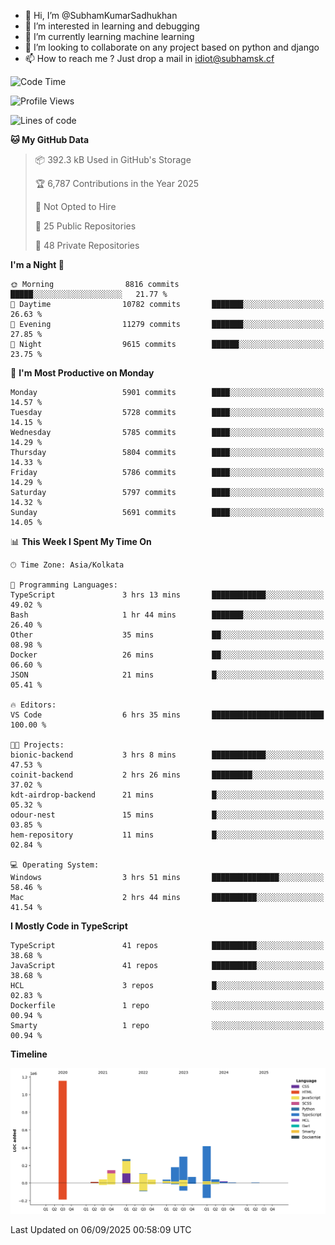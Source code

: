 - 👋 Hi, I’m @SubhamKumarSadhukhan
- 👀 I’m interested in learning and debugging
- 🌱 I’m currently learning machine learning
- 💞️ I’m looking to collaborate on any project based on python and django
- 📫 How to reach me ?
      Just drop a mail in idiot@subhamsk.cf

<!---
SubhamKumarSadhukhan/SubhamKumarSadhukhan is a ✨ special ✨ repository because its `README.md` (this file) appears on your GitHub profile.
You can click the Preview link to take a look at your changes.
--->


<!--START_SECTION:waka-->
![Code Time](http://img.shields.io/badge/Code%20Time-3%2C069%20hrs%2038%20mins-blue)

![Profile Views](http://img.shields.io/badge/Profile%20Views-0-blue)

![Lines of code](https://img.shields.io/badge/From%20Hello%20World%20I%27ve%20Written-2.8%20million%20lines%20of%20code-blue)

**🐱 My GitHub Data** 

> 📦 392.3 kB Used in GitHub's Storage 
 > 
> 🏆 6,787 Contributions in the Year 2025
 > 
> 🚫 Not Opted to Hire
 > 
> 📜 25 Public Repositories 
 > 
> 🔑 48 Private Repositories 
 > 
**I'm a Night 🦉** 

```text
🌞 Morning                8816 commits        █████░░░░░░░░░░░░░░░░░░░░   21.77 % 
🌆 Daytime                10782 commits       ███████░░░░░░░░░░░░░░░░░░   26.63 % 
🌃 Evening                11279 commits       ███████░░░░░░░░░░░░░░░░░░   27.85 % 
🌙 Night                  9615 commits        ██████░░░░░░░░░░░░░░░░░░░   23.75 % 
```
📅 **I'm Most Productive on Monday** 

```text
Monday                   5901 commits        ████░░░░░░░░░░░░░░░░░░░░░   14.57 % 
Tuesday                  5728 commits        ████░░░░░░░░░░░░░░░░░░░░░   14.15 % 
Wednesday                5785 commits        ████░░░░░░░░░░░░░░░░░░░░░   14.29 % 
Thursday                 5804 commits        ████░░░░░░░░░░░░░░░░░░░░░   14.33 % 
Friday                   5786 commits        ████░░░░░░░░░░░░░░░░░░░░░   14.29 % 
Saturday                 5797 commits        ████░░░░░░░░░░░░░░░░░░░░░   14.32 % 
Sunday                   5691 commits        ████░░░░░░░░░░░░░░░░░░░░░   14.05 % 
```


📊 **This Week I Spent My Time On** 

```text
🕑︎ Time Zone: Asia/Kolkata

💬 Programming Languages: 
TypeScript               3 hrs 13 mins       ████████████░░░░░░░░░░░░░   49.02 % 
Bash                     1 hr 44 mins        ███████░░░░░░░░░░░░░░░░░░   26.40 % 
Other                    35 mins             ██░░░░░░░░░░░░░░░░░░░░░░░   08.98 % 
Docker                   26 mins             ██░░░░░░░░░░░░░░░░░░░░░░░   06.60 % 
JSON                     21 mins             █░░░░░░░░░░░░░░░░░░░░░░░░   05.41 % 

🔥 Editors: 
VS Code                  6 hrs 35 mins       █████████████████████████   100.00 % 

🐱‍💻 Projects: 
bionic-backend           3 hrs 8 mins        ████████████░░░░░░░░░░░░░   47.53 % 
coinit-backend           2 hrs 26 mins       █████████░░░░░░░░░░░░░░░░   37.02 % 
kdt-airdrop-backend      21 mins             █░░░░░░░░░░░░░░░░░░░░░░░░   05.32 % 
odour-nest               15 mins             █░░░░░░░░░░░░░░░░░░░░░░░░   03.85 % 
hem-repository           11 mins             █░░░░░░░░░░░░░░░░░░░░░░░░   02.84 % 

💻 Operating System: 
Windows                  3 hrs 51 mins       ███████████████░░░░░░░░░░   58.46 % 
Mac                      2 hrs 44 mins       ██████████░░░░░░░░░░░░░░░   41.54 % 
```

**I Mostly Code in TypeScript** 

```text
TypeScript               41 repos            ██████████░░░░░░░░░░░░░░░   38.68 % 
JavaScript               41 repos            ██████████░░░░░░░░░░░░░░░   38.68 % 
HCL                      3 repos             █░░░░░░░░░░░░░░░░░░░░░░░░   02.83 % 
Dockerfile               1 repo              ░░░░░░░░░░░░░░░░░░░░░░░░░   00.94 % 
Smarty                   1 repo              ░░░░░░░░░░░░░░░░░░░░░░░░░   00.94 % 
```



**Timeline**

![Lines of Code chart](https://raw.githubusercontent.com/SubhamKumarSadhukhan/SubhamKumarSadhukhan/main/assets/bar_graph.png)


 Last Updated on 06/09/2025 00:58:09 UTC
<!--END_SECTION:waka-->
